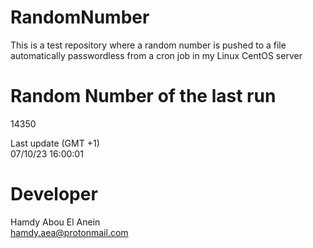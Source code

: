 # RandomNumber    
This is a test repository where a random number is pushed to a file automatically passwordless from a cron job in my Linux CentOS server    
# Random Number of the last run   
14350
      
Last update (GMT +1)    
07/10/23 16:00:01
# Developer    
Hamdy Abou El Anein   
hamdy.aea@protonmail.com
